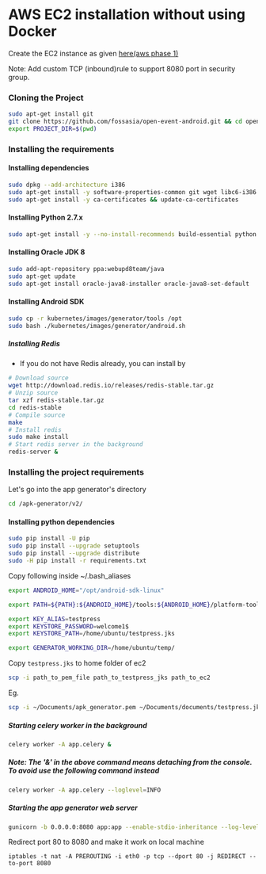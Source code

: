 # AWS EC2 installation without using Docker

Create the EC2 instance as given [here(aws phase 1)](https://github.com/testpress/open-event-droidgen/blob/development/docs/installation/aws.md#phase-1)

Note: Add custom TCP (inbound)rule to support 8080 port in security group.

### Cloning the Project
```bash
sudo apt-get install git
git clone https://github.com/fossasia/open-event-android.git && cd open-event-android
export PROJECT_DIR=$(pwd)
```

### Installing the requirements

#### Installing dependencies

```bash
sudo dpkg --add-architecture i386
sudo apt-get install -y software-properties-common git wget libc6-i386 lib32stdc++6 lib32gcc1 lib32ncurses5 lib32z1 curl libqt5widgets5
sudo apt-get install -y ca-certificates && update-ca-certificates
```

#### Installing Python 2.7.x

```bash
sudo apt-get install -y --no-install-recommends build-essential python python-dev python-pip libpq-dev libevent-dev libmagic-dev zip unzip expect
```

#### Installing Oracle JDK 8
```bash
sudo add-apt-repository ppa:webupd8team/java
sudo apt-get update
sudo apt-get install oracle-java8-installer oracle-java8-set-default
```

#### Installing Android SDK
```bash
sudo cp -r kubernetes/images/generator/tools /opt
sudo bash ./kubernetes/images/generator/android.sh
```

##### Installing Redis
- If you do not have Redis already, you can install by
```bash
# Download source
wget http://download.redis.io/releases/redis-stable.tar.gz
# Unzip source
tar xzf redis-stable.tar.gz
cd redis-stable
# Compile source
make
# Install redis
sudo make install
# Start redis server in the background
redis-server &
```

### Installing the project requirements

Let's go into the app generator's directory
```bash
cd /apk-generator/v2/
```
#### Installing python dependencies
```bash
sudo pip install -U pip
sudo pip install --upgrade setuptools
sudo pip install --upgrade distribute
sudo -H pip install -r requirements.txt
```

Copy following inside ~/.bash_aliases

```bash
export ANDROID_HOME="/opt/android-sdk-linux"

export PATH=${PATH}:${ANDROID_HOME}/tools:${ANDROID_HOME}/platform-tools

export KEY_ALIAS=testpress
export KEYSTORE_PASSWORD=welcome1$
export KEYSTORE_PATH=/home/ubuntu/testpress.jks

export GENERATOR_WORKING_DIR=/home/ubuntu/temp/
```

Copy `testpress.jks` to home folder of ec2

```bash
scp -i path_to_pem_file path_to_testpress_jks path_to_ec2
```

Eg.
```bash
scp -i ~/Documents/apk_generator.pem ~/Documents/documents/testpress.jks ubuntu@ec2-13-232-46-108.ap-south-1.compute.amazonaws.com:~/
```

##### Starting celery worker in the background
```bash
celery worker -A app.celery &
```
##### Note: The '&' in the above command means detaching from the console. To avoid use the following command instead
```bash
celery worker -A app.celery --loglevel=INFO
```
##### Starting the app generator web server
```bash
gunicorn -b 0.0.0.0:8080 app:app --enable-stdio-inheritance --log-level "info"
```

Redirect port 80 to 8080 and make it work on local machine
```
iptables -t nat -A PREROUTING -i eth0 -p tcp --dport 80 -j REDIRECT --to-port 8080
```
